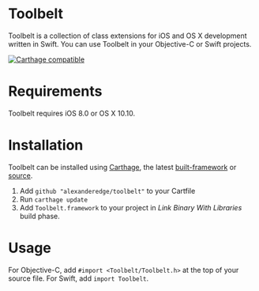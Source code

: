 # Toolbelt
Toolbelt is a collection of class extensions for iOS and OS X development written in Swift. You can use Toolbelt in your Objective-C or Swift projects.

[![Carthage compatible](https://img.shields.io/badge/Carthage-compatible-4BC51D.svg?style=flat)](https://github.com/Carthage/Carthage)

# Requirements
Toolbelt requires iOS 8.0 or OS X 10.10.

# Installation
Toolbelt can be installed using [Carthage](https://github.com/Carthage/Carthage), the latest [built-framework](https://github.com/alexanderedge/Toolbelt/releases/latest) or [source](/Toolbelt/Toolbelt).

1. Add `github "alexanderedge/toolbelt"` to your Cartfile
2. Run `carthage update`
3. Add `Toolbelt.framework` to your project in _Link Binary With Libraries_ build phase.

# Usage
For Objective-C, add `#import <Toolbelt/Toolbelt.h>` at the top of your source file. For Swift, add `import Toolbelt`.
